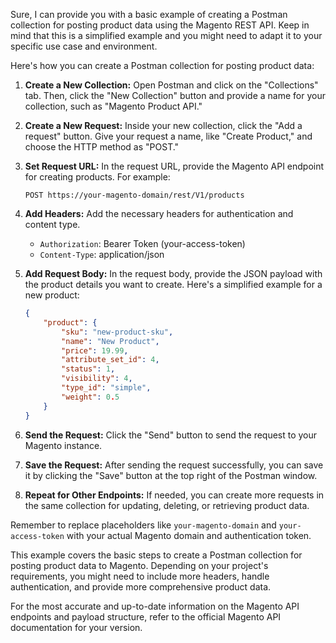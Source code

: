 Sure, I can provide you with a basic example of creating a Postman collection for posting product data using the Magento REST API. Keep in mind that this is a simplified example and you might need to adapt it to your specific use case and environment.

Here's how you can create a Postman collection for posting product data:

1. **Create a New Collection:**
   Open Postman and click on the "Collections" tab. Then, click the "New Collection" button and provide a name for your collection, such as "Magento Product API."

2. **Create a New Request:**
   Inside your new collection, click the "Add a request" button. Give your request a name, like "Create Product," and choose the HTTP method as "POST."

3. **Set Request URL:**
   In the request URL, provide the Magento API endpoint for creating products. For example:
   ```
   POST https://your-magento-domain/rest/V1/products
   ```

4. **Add Headers:**
   Add the necessary headers for authentication and content type.
   - `Authorization`: Bearer Token (your-access-token)
   - `Content-Type`: application/json

5. **Add Request Body:**
   In the request body, provide the JSON payload with the product details you want to create. Here's a simplified example for a new product:
   ```json
   {
       "product": {
           "sku": "new-product-sku",
           "name": "New Product",
           "price": 19.99,
           "attribute_set_id": 4,
           "status": 1,
           "visibility": 4,
           "type_id": "simple",
           "weight": 0.5
       }
   }
   ```

6. **Send the Request:**
   Click the "Send" button to send the request to your Magento instance.

7. **Save the Request:**
   After sending the request successfully, you can save it by clicking the "Save" button at the top right of the Postman window.

8. **Repeat for Other Endpoints:**
   If needed, you can create more requests in the same collection for updating, deleting, or retrieving product data.

Remember to replace placeholders like `your-magento-domain` and `your-access-token` with your actual Magento domain and authentication token.

This example covers the basic steps to create a Postman collection for posting product data to Magento. Depending on your project's requirements, you might need to include more headers, handle authentication, and provide more comprehensive product data.

For the most accurate and up-to-date information on the Magento API endpoints and payload structure, refer to the official Magento API documentation for your version.